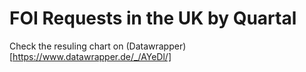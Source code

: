 # FOI Requests in the UK by Quartal

Check the resuling chart on (Datawrapper)[https://www.datawrapper.de/_/AYeDl/]
